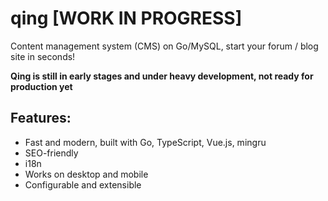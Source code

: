 # qing [WORK IN PROGRESS]
Content management system (CMS) on Go/MySQL, start your forum / blog site in seconds!

**Qing is still in early stages and under heavy development, not ready for production yet**

## Features:
* Fast and modern, built with Go, TypeScript, Vue.js, mingru
* SEO-friendly
* i18n
* Works on desktop and mobile
* Configurable and extensible

